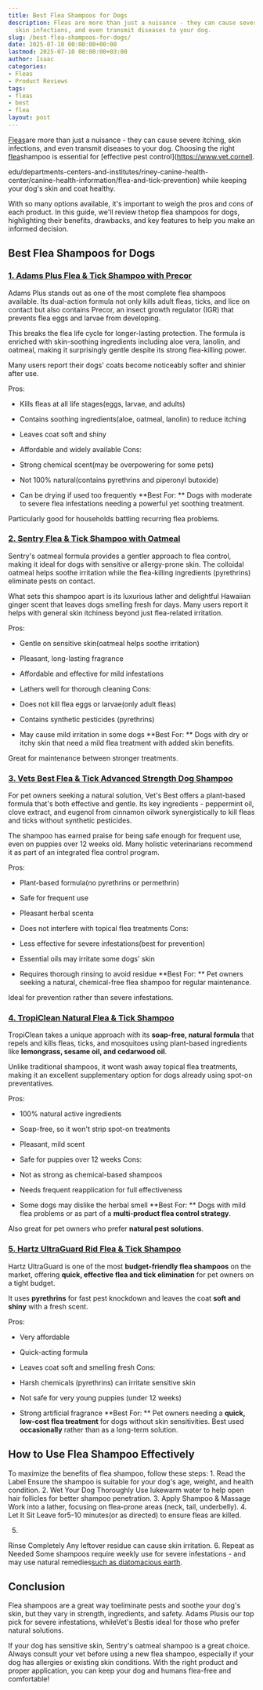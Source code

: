 ```yaml
---
title: Best Flea Shampoos for Dogs
description: Fleas are more than just a nuisance - they can cause severe itching,
  skin infections, and even transmit diseases to your dog.
slug: /best-flea-shampoos-for-dogs/
date: 2025-07-10 00:00:00+00:00
lastmod: 2025-07-10 00:00:00+03:00
author: Isaac
categories:
- Fleas
- Product Reviews
tags:
- fleas
- best
- flea
layout: post
---
```

[Fleas](https://pestpolicy.com/best-flea-carpet-powder/)are more than just a nuisance - they can cause severe itching, skin infections, and even transmit diseases to your dog. Choosing the right [flea](https://pestpolicy.com/best-flea-collar-for-dogs/)shampoo is essential for [effective pest control](https://www.vet.cornell.

edu/departments-centers-and-institutes/riney-canine-health-center/canine-health-information/flea-and-tick-prevention) while keeping your dog's skin and coat healthy.

With so many options available, it's important to weigh the pros and cons of each product. In this guide, we'll review thetop flea shampoos for dogs, highlighting their benefits, drawbacks, and key features to help you make an informed decision.

##  Best Flea Shampoos for Dogs

###  [1. Adams Plus Flea & Tick Shampoo with Precor](https://www.amazon.com/dp/B004KDRGD2?tag=p-policy-20)

Adams Plus stands out as one of the most complete flea shampoos available. Its dual-action formula not only kills adult fleas, ticks, and lice on contact but also contains Precor, an insect growth regulator (IGR) that prevents flea eggs and larvae from developing.

This breaks the flea life cycle for longer-lasting protection. The formula is enriched with skin-soothing ingredients including aloe vera, lanolin, and oatmeal, making it surprisingly gentle despite its strong flea-killing power.

Many users report their dogs' coats become noticeably softer and shinier after use.

Pros:

- Kills fleas at all life stages(eggs, larvae, and adults)

- Contains soothing ingredients(aloe, oatmeal, lanolin) to reduce itching

- Leaves coat soft and shiny

- Affordable and widely available Cons:

- Strong chemical scent(may be overpowering for some pets)

- Not 100% natural(contains pyrethrins and piperonyl butoxide)

- Can be drying if used too frequently **Best For: ** Dogs with moderate to severe flea infestations needing a powerful yet soothing treatment.

Particularly good for households battling recurring flea problems.

###  [2. Sentry Flea & Tick Shampoo with Oatmeal](https://www.amazon.com/dp/B001VIY6GO?tag=p-policy-20)

Sentry's oatmeal formula provides a gentler approach to flea control, making it ideal for dogs with sensitive or allergy-prone skin. The colloidal oatmeal helps soothe irritation while the flea-killing ingredients (pyrethrins) eliminate pests on contact.

What sets this shampoo apart is its luxurious lather and delightful Hawaiian ginger scent that leaves dogs smelling fresh for days. Many users report it helps with general skin itchiness beyond just flea-related irritation.

Pros:

- Gentle on sensitive skin(oatmeal helps soothe irritation)

- Pleasant, long-lasting fragrance

- Affordable and effective for mild infestations

- Lathers well for thorough cleaning Cons:

- Does not kill flea eggs or larvae(only adult fleas)

- Contains synthetic pesticides (pyrethrins)

- May cause mild irritation in some dogs **Best For: ** Dogs with dry or itchy skin that need a mild flea treatment with added skin benefits.

Great for maintenance between stronger treatments.

###  [3. Vets Best Flea & Tick Advanced Strength Dog Shampoo](https://www.amazon.com/dp/B07F44G1LS?tag=p-policy-20)

For pet owners seeking a natural solution, Vet's Best offers a plant-based formula that's both effective and gentle. Its key ingredients - peppermint oil, clove extract, and eugenol from cinnamon oilwork synergistically to kill fleas and ticks without synthetic pesticides.

The shampoo has earned praise for being safe enough for frequent use, even on puppies over 12 weeks old. Many holistic veterinarians recommend it as part of an integrated flea control program.

Pros:

- Plant-based formula(no pyrethrins or permethrin)

- Safe for frequent use

- Pleasant herbal scenta

- Does not interfere with topical flea treatments Cons:

- Less effective for severe infestations(best for prevention)

- Essential oils may irritate some dogs' skin

- Requires thorough rinsing to avoid residue **Best For: ** Pet owners seeking a natural, chemical-free flea shampoo for regular maintenance.

Ideal for prevention rather than severe infestations.

###  [4. TropiClean Natural Flea & Tick Shampoo](https://www.amazon.com/dp/B01EUMTKLS?tag=p-policy-20)

TropiClean takes a unique approach with its **soap-free, natural formula** that repels and kills fleas, ticks, and mosquitoes using plant-based ingredients like **lemongrass, sesame oil, and cedarwood oil**.

Unlike traditional shampoos, it wont wash away topical flea treatments, making it an excellent supplementary option for dogs already using spot-on preventatives.

Pros:

- 100% natural active ingredients

- Soap-free, so it won't strip spot-on treatments

- Pleasant, mild scent

- Safe for puppies over 12 weeks Cons:

- Not as strong as chemical-based shampoos

- Needs frequent reapplication for full effectiveness

- Some dogs may dislike the herbal smell **Best For: ** Dogs with mild flea problems or as part of a **multi-product flea control strategy**.

Also great for pet owners who prefer **natural pest solutions**.

###  [5. Hartz UltraGuard Rid Flea & Tick Shampoo](https://www.amazon.com/dp/B000OXCUCO?tag=p-policy-20)

Hartz UltraGuard is one of the most **budget-friendly flea shampoos** on the market, offering **quick, effective flea and tick elimination** for pet owners on a tight budget.

It uses **pyrethrins** for fast pest knockdown and leaves the coat **soft and shiny** with a fresh scent.

Pros:

- Very affordable

- Quick-acting formula

- Leaves coat soft and smelling fresh Cons:

- Harsh chemicals (pyrethrins) can irritate sensitive skin

- Not safe for very young puppies (under 12 weeks)

- Strong artificial fragrance **Best For: ** Pet owners needing a **quick, low-cost flea treatment** for dogs without skin sensitivities. Best used **occasionally** rather than as a long-term solution.

##  How to Use Flea Shampoo Effectively

To maximize the benefits of flea shampoo, follow these steps: 1. Read the Label Ensure the shampoo is suitable for your dog's age, weight, and health condition. 2. Wet Your Dog Thoroughly Use lukewarm water to help open hair follicles for better shampoo penetration. 3. Apply Shampoo & Massage Work into a lather, focusing on flea-prone areas (neck, tail, underbelly). 4. Let It Sit Leave for5-10 minutes(or as directed) to ensure fleas are killed.

5.

Rinse Completely Any leftover residue can cause skin irritation. 6. Repeat as Needed Some shampoos require weekly use for severe infestations - and may use natural remedies[such as diatomacious earth](https://pestpolicy.com/diatomaceous-earth-for-fleas-on-dogs/).

##  Conclusion

Flea shampoos are a great way toeliminate pests and soothe your dog's skin, but they vary in strength, ingredients, and safety. Adams Plusis our top pick for severe infestations, whileVet's Bestis ideal for those who prefer natural solutions.

If your dog has sensitive skin, Sentry's oatmeal shampoo is a great choice. Always consult your vet before using a new flea shampoo, especially if your dog has allergies or existing skin conditions. With the right product and proper application, you can keep your dog and humans flea-free and comfortable!
